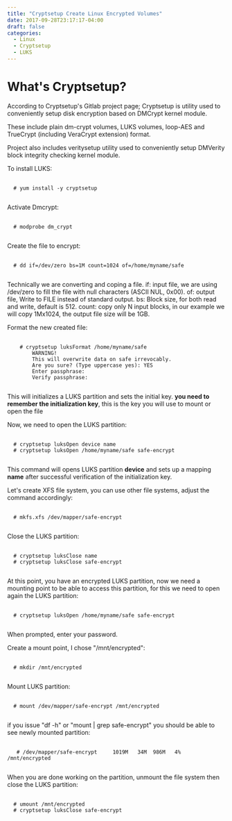 ```yaml
---
title: "Cryptsetup Create Linux Encrypted Volumes"
date: 2017-09-28T23:17:17-04:00
draft: false
categories:
  - Linux
  - Cryptsetup
  - LUKS
---
```


# What's Cryptsetup?

According to Cryptsetup's Gitlab project page; Cryptsetup is utility used to conveniently setup disk encryption based
on DMCrypt kernel module.

These include plain dm-crypt volumes, LUKS volumes, loop-AES
and TrueCrypt (including VeraCrypt extension) format.

Project also includes veritysetup utility used to conveniently setup
DMVerity block integrity checking kernel module.

To install LUKS:
<pre>
  <code class="language-bash">
  # yum install -y cryptsetup
  </code>
</pre>

Activate Dmcrypt:
<pre>
  <code class="language-bash">
  # modprobe dm_crypt
  </code>
</pre>

Create the file to encrypt:
<pre>
  <code class="language-bash">
  # dd if=/dev/zero bs=1M count=1024 of=/home/myname/safe
  </code>
</pre>
Technically we are converting and coping a file.
if: input file, we are using /dev/zero to fill the file with null characters (ASCII NUL, 0x00).
of: output file, Write to FILE instead of standard output.
bs: Block size, for both read and write, default is 512.
count: copy only N input blocks, in our example we will copy 1Mx1024, the output file size will be 1GB.

Format the new created file:
<pre>
  <code class="language-bash">
    # cryptsetup luksFormat /home/myname/safe
        WARNING!
        This will overwrite data on safe irrevocably.
        Are you sure? (Type uppercase yes): YES
        Enter passphrase:
        Verify passphrase:
  </code>
</pre>
This will initializes a LUKS partition and sets the initial key. __you need to remember the initialization key__, this is the key you will use to mount or open the file

Now, we need to open the LUKS partition:
<pre>
  <code class="language-bash">
  # cryptsetup luksOpen device name
  # cryptsetup luksOpen /home/myname/safe safe-encrypt
  </code>
</pre>
This command will opens LUKS partition __device__ and sets up a mapping __name__ after successful verification of the initialization key.

Let's create XFS file system, you can use other file systems, adjust the command accordingly:
<pre>
  <code class="language-bash">
  # mkfs.xfs /dev/mapper/safe-encrypt
  </code>
</pre>

Close the LUKS partition:
<pre>
  <code class="language-bash">
  # cryptsetup luksClose name
  # cryptsetup luksClose safe-encrypt
  </code>
</pre>

At this point, you have an encrypted LUKS partition, now we need a mounting point to be able to access this partition, for this we need to open again the LUKS partition:
<pre>
  <code class="language-bash">
  # cryptsetup luksOpen /home/myname/safe safe-encrypt
  </code>
</pre>
When prompted, enter your password.

Create a mount point, I chose "/mnt/encrypted":
<pre>
  <code class="language-bash">
  # mkdir /mnt/encrypted
  </code>
</pre>

Mount LUKS partition:
<pre>
  <code class="language-bash">
  # mount /dev/mapper/safe-encrypt /mnt/encrypted
  </code>
</pre>

if you issue "df -h" or "mount \| grep safe-encrypt" you should be able to see newly mounted partition:

<pre>
  <code class="language-bash">
   # /dev/mapper/safe-encrypt     1019M   34M  986M   4% /mnt/encrypted
  </code>
</pre>

When you are done working on the partition, unmount the file system then close the LUKS partition:

<pre>
  <code class="language-bash">
  # umount /mnt/encrypted
  # cryptsetup luksClose safe-encrypt
  </code>
</pre>